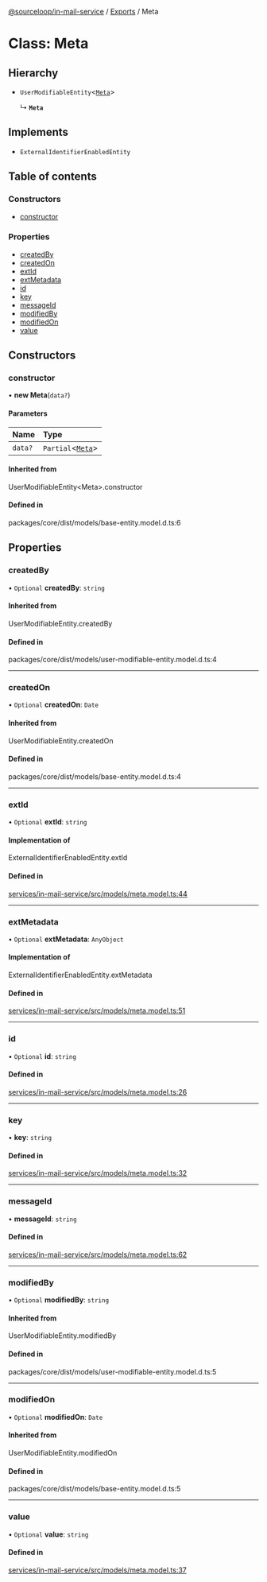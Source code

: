[@sourceloop/in-mail-service](../README.md) / [Exports](../modules.md) / Meta

# Class: Meta

## Hierarchy

- `UserModifiableEntity`<[`Meta`](Meta.md)\>

  ↳ **`Meta`**

## Implements

- `ExternalIdentifierEnabledEntity`

## Table of contents

### Constructors

- [constructor](Meta.md#constructor)

### Properties

- [createdBy](Meta.md#createdby)
- [createdOn](Meta.md#createdon)
- [extId](Meta.md#extid)
- [extMetadata](Meta.md#extmetadata)
- [id](Meta.md#id)
- [key](Meta.md#key)
- [messageId](Meta.md#messageid)
- [modifiedBy](Meta.md#modifiedby)
- [modifiedOn](Meta.md#modifiedon)
- [value](Meta.md#value)

## Constructors

### constructor

• **new Meta**(`data?`)

#### Parameters

| Name | Type |
| :------ | :------ |
| `data?` | `Partial`<[`Meta`](Meta.md)\> |

#### Inherited from

UserModifiableEntity<Meta\>.constructor

#### Defined in

packages/core/dist/models/base-entity.model.d.ts:6

## Properties

### createdBy

• `Optional` **createdBy**: `string`

#### Inherited from

UserModifiableEntity.createdBy

#### Defined in

packages/core/dist/models/user-modifiable-entity.model.d.ts:4

___

### createdOn

• `Optional` **createdOn**: `Date`

#### Inherited from

UserModifiableEntity.createdOn

#### Defined in

packages/core/dist/models/base-entity.model.d.ts:4

___

### extId

• `Optional` **extId**: `string`

#### Implementation of

ExternalIdentifierEnabledEntity.extId

#### Defined in

[services/in-mail-service/src/models/meta.model.ts:44](https://github.com/sourcefuse/loopback4-microservice-catalog/blob/d35fdb3f0/services/in-mail-service/src/models/meta.model.ts#L44)

___

### extMetadata

• `Optional` **extMetadata**: `AnyObject`

#### Implementation of

ExternalIdentifierEnabledEntity.extMetadata

#### Defined in

[services/in-mail-service/src/models/meta.model.ts:51](https://github.com/sourcefuse/loopback4-microservice-catalog/blob/d35fdb3f0/services/in-mail-service/src/models/meta.model.ts#L51)

___

### id

• `Optional` **id**: `string`

#### Defined in

[services/in-mail-service/src/models/meta.model.ts:26](https://github.com/sourcefuse/loopback4-microservice-catalog/blob/d35fdb3f0/services/in-mail-service/src/models/meta.model.ts#L26)

___

### key

• **key**: `string`

#### Defined in

[services/in-mail-service/src/models/meta.model.ts:32](https://github.com/sourcefuse/loopback4-microservice-catalog/blob/d35fdb3f0/services/in-mail-service/src/models/meta.model.ts#L32)

___

### messageId

• **messageId**: `string`

#### Defined in

[services/in-mail-service/src/models/meta.model.ts:62](https://github.com/sourcefuse/loopback4-microservice-catalog/blob/d35fdb3f0/services/in-mail-service/src/models/meta.model.ts#L62)

___

### modifiedBy

• `Optional` **modifiedBy**: `string`

#### Inherited from

UserModifiableEntity.modifiedBy

#### Defined in

packages/core/dist/models/user-modifiable-entity.model.d.ts:5

___

### modifiedOn

• `Optional` **modifiedOn**: `Date`

#### Inherited from

UserModifiableEntity.modifiedOn

#### Defined in

packages/core/dist/models/base-entity.model.d.ts:5

___

### value

• `Optional` **value**: `string`

#### Defined in

[services/in-mail-service/src/models/meta.model.ts:37](https://github.com/sourcefuse/loopback4-microservice-catalog/blob/d35fdb3f0/services/in-mail-service/src/models/meta.model.ts#L37)
